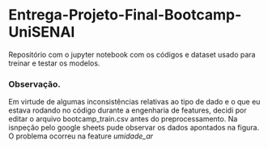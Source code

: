 # Entrega-Projeto-Final-Bootcamp-UniSENAI
Repositório com o jupyter notebook com os códigos e dataset usado para treinar e testar os modelos. 

### Observação. 

Em virtude de algumas inconsistências relativas ao tipo de dado e o que eu estava rodando no código durante a engenharia de features, decidi por editar o arquivo bootcamp_train.csv antes do preprocessamento. Na isnpeção pelo google sheets pude observar os dados apontados na figura. O problema ocorreu na feature _umidade_ar_
